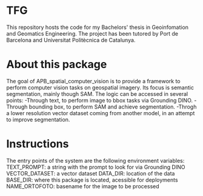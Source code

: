 # TFG
This repository hosts the code for my Bachelors' thesis in Geoinfomation and Geomatics Engineering.
The project has been tutored by Port de Barcelona and Universitat Politècnica de Catalunya.

# About this package
The goal of APB_spatial_computer_vision is to provide a framework to perform computer vision tasks on geospatial imagery.
Its focus is semantic segmentation, mainly though SAM. The logic can be accessed in several points: 
-Through text, to perform image to bbox tasks via Grounding DINO.
-Through bounding box, to perform SAM and achieve segmentation.
-Throgh a lower resolution vector dataset coming from another model, in an attempt to improve segmentation.

# Instructions
The entry points of the system are the following environment variables:
TEXT_PROMPT: a string with the prompt to look for via Grounding DINO
VECTOR_DATASET: a vector dataset
DATA_DIR: location of the data
BASE_DIR: where this package is located, acessible for deployments
NAME_ORTOFOTO: basename for the image to be processed
